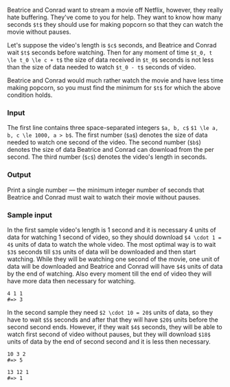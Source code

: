 Beatrice and Conrad want to stream a movie off Netflix, however, they really
hate buffering. They've come to you for help. They want to know how many seconds
`$t$` they should use for making popcorn so that they can watch the movie
without pauses.

Let's suppose the video's length is `$c$` seconds, and Beatrice and Conrad wait
`$t$` seconds before watching. Then for any moment of time `$t_0, t \le t_0 \le c + t$`
the size of data received in `$t_0$` seconds is not less than the size of data
needed to watch `$t_0 - t$` seconds of video.

Beatrice and Conrad would much rather watch the movie and have less time making
popcorn, so you must find the minimum for `$t$` for which the above condition
holds.

### Input
The first line contains three space-separated integers `$a, b, c$`
`$1 \le a, b, c \le 1000, a > b$`. The first number (`$a$`) denotes the size of
data needed to watch one second of the video. The second number (`$b$`) denotes the
size of data Beatrice and Conrad can download from the per second. The third
number (`$c$`) denotes the video's length in seconds.

### Output
Print a single number — the minimum integer number of seconds that Beatrice and
Conrad must wait to watch their movie without pauses.

### Sample input

In the first sample video's length is 1 second and it is necessary 4 units of
data for watching 1 second of video, so they should download `$4 \cdot 1 = 4$`
units of data to watch the whole video. The most optimal way is to wait `$3$`
seconds till `$3$` units of data will be downloaded and then start watching.
While they will be watching one second of the movie, one unit of data will be
downloaded and Beatrice and Conrad will have `$4$` units of data by the end of
watching. Also every moment till the end of video they will have more data then
necessary for watching.

    4 1 1
    #=> 3

In the second sample they need `$2 \cdot 10 = 20$` units of data, so they have
to wait `$5$` seconds and after that they will have `$20$` units before the second
second ends. However, if they wait `$4$` seconds, they will be able to watch
first second of video without pauses, but they will download `$18$` units of
data by the end of second second and it is less then necessary.

    10 3 2
    #=> 5

    13 12 1
    #=> 1
